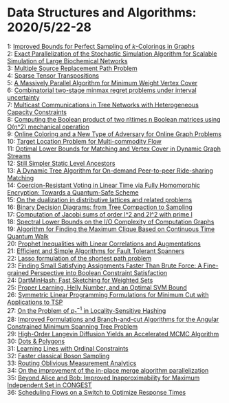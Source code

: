 # Data Structures and Algorithms: 2020/5/22-28  
1: [Improved Bounds for Perfect Sampling of $k$-Colorings in Graphs](https://doi.org/10.48550/arXiv.1909.10323)  
2: [Exact Parallelization of the Stochastic Simulation Algorithm for  Scalable Simulation of Large Biochemical Networks](https://doi.org/10.48550/arXiv.2005.05295)  
3: [Multiple Source Replacement Path Problem](https://doi.org/10.48550/arXiv.2005.09262)  
4: [Sparse Tensor Transpositions](https://doi.org/10.48550/arXiv.2005.10427)  
5: [A Massively Parallel Algorithm for Minimum Weight Vertex Cover](https://doi.org/10.48550/arXiv.2005.10566)  
6: [Combinatorial two-stage minmax regret problems under interval  uncertainty](https://doi.org/10.48550/arXiv.2005.10610)  
7: [Multicast Communications in Tree Networks with Heterogeneous Capacity  Constraints](https://doi.org/10.48550/arXiv.1904.10215)  
8: [Computing the Boolean product of two n\times n Boolean matrices using  O(n^2) mechanical operation](https://doi.org/10.48550/arXiv.2004.13086)  
9: [Online Coloring and a New Type of Adversary for Online Graph Problems](https://doi.org/10.48550/arXiv.2005.10852)  
10: [Target Location Problem for Multi-commodity Flow](https://doi.org/10.48550/arXiv.2005.11026)  
11: [Optimal Lower Bounds for Matching and Vertex Cover in Dynamic Graph  Streams](https://doi.org/10.48550/arXiv.2005.11116)  
12: [Still Simpler Static Level Ancestors](https://doi.org/10.48550/arXiv.2005.11188)  
13: [A Dynamic Tree Algorithm for On-demand Peer-to-peer Ride-sharing  Matching](https://doi.org/10.48550/arXiv.2005.11195)  
14: [Coercion-Resistant Voting in Linear Time via Fully Homomorphic  Encryption: Towards a Quantum-Safe Scheme](https://doi.org/10.48550/arXiv.1901.02560)  
15: [On the dualization in distributive lattices and related problems](https://doi.org/10.48550/arXiv.1902.07004)  
16: [Binary Decision Diagrams: from Tree Compaction to Sampling](https://doi.org/10.48550/arXiv.1907.06743)  
17: [Computation of Jacobi sums of order l^2 and 2l^2 with prime l](https://doi.org/10.48550/arXiv.1908.04263)  
18: [Spectral Lower Bounds on the I/O Complexity of Computation Graphs](https://doi.org/10.48550/arXiv.1909.09791)  
19: [Algorithm for Finding the Maximum Clique Based on Continuous Time  Quantum Walk](https://doi.org/10.48550/arXiv.1912.02728)  
20: [Prophet Inequalities with Linear Correlations and Augmentations](https://doi.org/10.48550/arXiv.2001.10600)  
21: [Efficient and Simple Algorithms for Fault Tolerant Spanners](https://doi.org/10.48550/arXiv.2002.10889)  
22: [Lasso formulation of the shortest path problem](https://doi.org/10.48550/arXiv.2005.09152)  
23: [Finding Small Satisfying Assignments Faster Than Brute Force: A  Fine-grained Perspective into Boolean Constraint Satisfaction](https://doi.org/10.48550/arXiv.2005.11541)  
24: [DartMinHash: Fast Sketching for Weighted Sets](https://doi.org/10.48550/arXiv.2005.11547)  
25: [Proper Learning, Helly Number, and an Optimal SVM Bound](https://doi.org/10.48550/arXiv.2005.11818)  
26: [Symmetric Linear Programming Formulations for Minimum Cut with  Applications to TSP](https://doi.org/10.48550/arXiv.2005.11912)  
27: [On the Problem of $p_1^{-1}$ in Locality-Sensitive Hashing](https://doi.org/10.48550/arXiv.2005.12065)  
28: [Improved Formulations and Branch-and-cut Algorithms for the Angular  Constrained Minimum Spanning Tree Problem](https://doi.org/10.48550/arXiv.2005.12245)  
29: [High-Order Langevin Diffusion Yields an Accelerated MCMC Algorithm](https://doi.org/10.48550/arXiv.1908.10859)  
30: [Dots & Polygons](https://doi.org/10.48550/arXiv.2004.01235)  
31: [Learning Lines with Ordinal Constraints](https://doi.org/10.48550/arXiv.2004.13202)  
32: [Faster classical Boson Sampling](https://doi.org/10.48550/arXiv.2005.04214)  
33: [Routing Oblivious Measurement Analytics](https://doi.org/10.48550/arXiv.2005.11542)  
34: [On the improvement of the in-place merge algorithm parallelization](https://doi.org/10.48550/arXiv.2005.12648)  
35: [Beyond Alice and Bob: Improved Inapproximability for Maximum Independent  Set in CONGEST](https://doi.org/10.48550/arXiv.2003.07427)  
36: [Scheduling Flows on a Switch to Optimize Response Times](https://doi.org/10.48550/arXiv.2005.09724)  